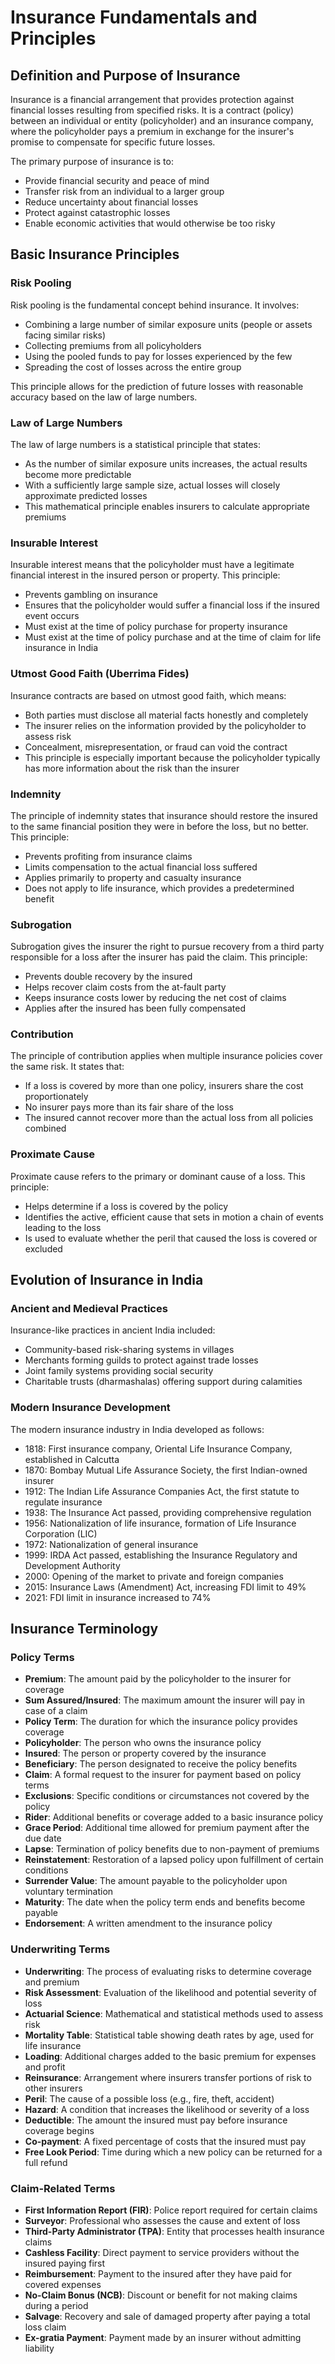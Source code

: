 # Insurance Fundamentals and Principles

## Definition and Purpose of Insurance

Insurance is a financial arrangement that provides protection against financial losses resulting from specified risks. It is a contract (policy) between an individual or entity (policyholder) and an insurance company, where the policyholder pays a premium in exchange for the insurer's promise to compensate for specific future losses.

The primary purpose of insurance is to:
- Provide financial security and peace of mind
- Transfer risk from an individual to a larger group
- Reduce uncertainty about financial losses
- Protect against catastrophic losses
- Enable economic activities that would otherwise be too risky

## Basic Insurance Principles

### Risk Pooling

Risk pooling is the fundamental concept behind insurance. It involves:
- Combining a large number of similar exposure units (people or assets facing similar risks)
- Collecting premiums from all policyholders
- Using the pooled funds to pay for losses experienced by the few
- Spreading the cost of losses across the entire group

This principle allows for the prediction of future losses with reasonable accuracy based on the law of large numbers.

### Law of Large Numbers

The law of large numbers is a statistical principle that states:
- As the number of similar exposure units increases, the actual results become more predictable
- With a sufficiently large sample size, actual losses will closely approximate predicted losses
- This mathematical principle enables insurers to calculate appropriate premiums

### Insurable Interest

Insurable interest means that the policyholder must have a legitimate financial interest in the insured person or property. This principle:
- Prevents gambling on insurance
- Ensures that the policyholder would suffer a financial loss if the insured event occurs
- Must exist at the time of policy purchase for property insurance
- Must exist at the time of policy purchase and at the time of claim for life insurance in India

### Utmost Good Faith (Uberrima Fides)

Insurance contracts are based on utmost good faith, which means:
- Both parties must disclose all material facts honestly and completely
- The insurer relies on the information provided by the policyholder to assess risk
- Concealment, misrepresentation, or fraud can void the contract
- This principle is especially important because the policyholder typically has more information about the risk than the insurer

### Indemnity

The principle of indemnity states that insurance should restore the insured to the same financial position they were in before the loss, but no better. This principle:
- Prevents profiting from insurance claims
- Limits compensation to the actual financial loss suffered
- Applies primarily to property and casualty insurance
- Does not apply to life insurance, which provides a predetermined benefit

### Subrogation

Subrogation gives the insurer the right to pursue recovery from a third party responsible for a loss after the insurer has paid the claim. This principle:
- Prevents double recovery by the insured
- Helps recover claim costs from the at-fault party
- Keeps insurance costs lower by reducing the net cost of claims
- Applies after the insured has been fully compensated

### Contribution

The principle of contribution applies when multiple insurance policies cover the same risk. It states that:
- If a loss is covered by more than one policy, insurers share the cost proportionately
- No insurer pays more than its fair share of the loss
- The insured cannot recover more than the actual loss from all policies combined

### Proximate Cause

Proximate cause refers to the primary or dominant cause of a loss. This principle:
- Helps determine if a loss is covered by the policy
- Identifies the active, efficient cause that sets in motion a chain of events leading to the loss
- Is used to evaluate whether the peril that caused the loss is covered or excluded

## Evolution of Insurance in India

### Ancient and Medieval Practices

Insurance-like practices in ancient India included:
- Community-based risk-sharing systems in villages
- Merchants forming guilds to protect against trade losses
- Joint family systems providing social security
- Charitable trusts (dharmashalas) offering support during calamities

### Modern Insurance Development

The modern insurance industry in India developed as follows:
- 1818: First insurance company, Oriental Life Insurance Company, established in Calcutta
- 1870: Bombay Mutual Life Assurance Society, the first Indian-owned insurer
- 1912: The Indian Life Assurance Companies Act, the first statute to regulate insurance
- 1938: The Insurance Act passed, providing comprehensive regulation
- 1956: Nationalization of life insurance, formation of Life Insurance Corporation (LIC)
- 1972: Nationalization of general insurance
- 1999: IRDA Act passed, establishing the Insurance Regulatory and Development Authority
- 2000: Opening of the market to private and foreign companies
- 2015: Insurance Laws (Amendment) Act, increasing FDI limit to 49%
- 2021: FDI limit in insurance increased to 74%

## Insurance Terminology

### Policy Terms

- **Premium**: The amount paid by the policyholder to the insurer for coverage
- **Sum Assured/Insured**: The maximum amount the insurer will pay in case of a claim
- **Policy Term**: The duration for which the insurance policy provides coverage
- **Policyholder**: The person who owns the insurance policy
- **Insured**: The person or property covered by the insurance
- **Beneficiary**: The person designated to receive the policy benefits
- **Claim**: A formal request to the insurer for payment based on policy terms
- **Exclusions**: Specific conditions or circumstances not covered by the policy
- **Rider**: Additional benefits or coverage added to a basic insurance policy
- **Grace Period**: Additional time allowed for premium payment after the due date
- **Lapse**: Termination of policy benefits due to non-payment of premiums
- **Reinstatement**: Restoration of a lapsed policy upon fulfillment of certain conditions
- **Surrender Value**: The amount payable to the policyholder upon voluntary termination
- **Maturity**: The date when the policy term ends and benefits become payable
- **Endorsement**: A written amendment to the insurance policy

### Underwriting Terms

- **Underwriting**: The process of evaluating risks to determine coverage and premium
- **Risk Assessment**: Evaluation of the likelihood and potential severity of loss
- **Actuarial Science**: Mathematical and statistical methods used to assess risk
- **Mortality Table**: Statistical table showing death rates by age, used for life insurance
- **Loading**: Additional charges added to the basic premium for expenses and profit
- **Reinsurance**: Arrangement where insurers transfer portions of risk to other insurers
- **Peril**: The cause of a possible loss (e.g., fire, theft, accident)
- **Hazard**: A condition that increases the likelihood or severity of a loss
- **Deductible**: The amount the insured must pay before insurance coverage begins
- **Co-payment**: A fixed percentage of costs that the insured must pay
- **Free Look Period**: Time during which a new policy can be returned for a full refund

### Claim-Related Terms

- **First Information Report (FIR)**: Police report required for certain claims
- **Surveyor**: Professional who assesses the cause and extent of loss
- **Third-Party Administrator (TPA)**: Entity that processes health insurance claims
- **Cashless Facility**: Direct payment to service providers without the insured paying first
- **Reimbursement**: Payment to the insured after they have paid for covered expenses
- **No-Claim Bonus (NCB)**: Discount or benefit for not making claims during a period
- **Salvage**: Recovery and sale of damaged property after paying a total loss claim
- **Ex-gratia Payment**: Payment made by an insurer without admitting liability
